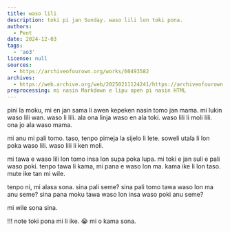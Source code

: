 ```yaml
---
title: waso lili
description: toki pi jan Sunday. waso lili lon toki pona.
authors:
  - Pent
date: 2024-12-03
tags:
  - 'ao3'
license: null
sources:
  - https://archiveofourown.org/works/60493582
archives:
  - https://web.archive.org/web/20250211124241/https://archiveofourown.org/works/60493582
preprocessing: mi nasin Markdown e lipu open pi nasin HTML
---
```


pini la moku, mi en jan sama li awen kepeken nasin tomo jan mama. mi lukin waso lili wan. waso li lili. ala ona linja waso en ala toki. waso lili li moli lili. ona jo ala waso mama.

mi anu mi pali tomo. taso, tenpo pimeja la sijelo li lete. soweli utala li lon poka waso lili. waso lili li ken moli.

mi tawa e waso lili lon tomo insa lon supa poka lupa. mi toki e jan suli e pali waso poki. tenpo tawa li kama, mi pana e waso lon ma. kama ike li lon taso. mute ike tan mi wile.

tenpo ni, mi alasa sona. sina pali seme? sina pali tomo tawa waso lon ma anu seme? sina pana moku tawa waso lon insa waso poki anu seme?

mi wile sona sina.

!!! note
    toki pona mi li ike. 😭 mi o kama sona.